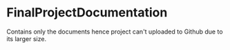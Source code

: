 # FinalProjectDocumentation
Contains only the documents hence project can't uploaded to Github due to its larger size.
